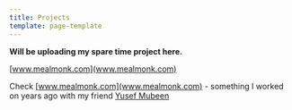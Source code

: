 ```yaml
---
title: Projects
template: page-template
---
```

**Will be uploading my spare time project here.**

[www.mealmonk.com](www.mealmonk.com) 

Check [www.mealmonk.com](www.mealmonk.com) - something I worked on years ago with my friend [Yusef Mubeen](https://www.linkedin.com/in/yusefmubeen/)